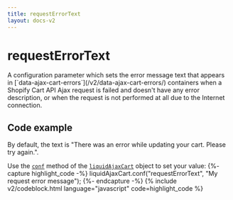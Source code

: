 ```yaml
---
title: requestErrorText
layout: docs-v2
---
```


# requestErrorText

<p class="lead" markdown="1">
A configuration parameter which sets the error message text 
that appears in [`data-ajax-cart-errors`](/v2/data-ajax-cart-errors/) containers 
when a Shopify Cart API Ajax request is failed and doesn't have any error description, 
or when the request is not performed at all due to the Internet connection.
</p>

## Code example

By default, the text is "There was an error while updating your cart. Please try again.".

Use the [`conf`](/v2/liquid-ajax-cart-conf/) method of the [`liquidAjaxCart`](/v2/liquid-ajax-cart/) object to set your value:
{%- capture highlight_code -%}
liquidAjaxCart.conf("requestErrorText", "My request error message");
{%- endcapture -%}
{% include v2/codeblock.html language="javascript" code=highlight_code %}